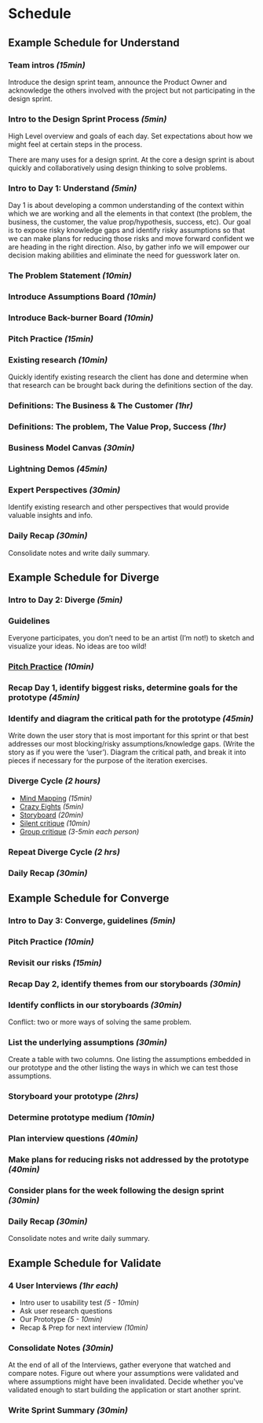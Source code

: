 # Schedule

## Example Schedule for Understand

### Team intros *(15min)*

Introduce the design sprint team, announce the Product Owner and acknowledge the
others involved with the project but not participating in the design sprint.

### Intro to the Design Sprint Process *(5min)*

High Level overview and goals of each day. Set expectations about how we might
feel at certain steps in the process.

There are many uses for a design sprint. At the core a design sprint is about
quickly and collaboratively using design thinking to solve problems.

### Intro to Day 1: Understand *(5min)*

Day 1 is about developing a common understanding of the context within which we
are working and all the elements in that context (the problem, the business, the
customer, the value prop/hypothesis, success, etc). Our goal is to expose risky
knowledge gaps and identify risky assumptions so that we can make plans for
reducing those risks and move forward confident we are heading in the right
direction. Also, by gather info we will empower our decision making abilities
and eliminate the need for guesswork later on.

### The Problem Statement *(10min)*

### Introduce Assumptions Board *(10min)*

### Introduce Back-burner Board *(10min)*

### Pitch Practice *(15min)*

### Existing research *(10min)*

Quickly identify existing research the client has done and determine when that
research can be brought back during the definitions section of the day.

### Definitions: The Business & The Customer *(1hr)*

### Definitions: The problem, The Value Prop, Success *(1hr)*

### Business Model Canvas *(30min)*

### Lightning Demos *(45min)*

### Expert Perspectives *(30min)*

Identify existing research and other perspectives that would provide valuable
insights and info.

### Daily Recap *(30min)*

Consolidate notes and write daily summary.

## Example Schedule for Diverge

### Intro to Day 2: Diverge *(5min)*

### Guidelines

Everyone participates, you don’t need to be an artist (I’m not!) to sketch and
visualize your ideas. No ideas are too wild!

### [Pitch Practice](exercises/pitch-practice.md) *(10min)*

### Recap Day 1, identify biggest risks, determine goals for the prototype *(45min)*

### Identify and diagram the critical path for the prototype *(45min)*

Write down the user story that is most important for this sprint or that best
addresses our most blocking/risky assumptions/knowledge gaps. (Write the story
    as if you were the ‘user’). Diagram the critical path, and break it into pieces
if necessary for the purpose of the iteration exercises.

### Diverge Cycle *(2 hours)*

* [Mind Mapping](exercises/mind-mapping.md) *(15min)*
* [Crazy Eights](exercises/crazy-eights.md) *(5min)*
* [Storyboard](exercises/storyboards.md) *(20min)*
* [Silent critique](exercises/silent-critique.md) *(10min)*
* [Group critique](exercises/group-critique.md) *(3-5min each person)*

### Repeat Diverge Cycle *(2 hrs)*

### Daily Recap *(30min)*

## Example Schedule for Converge

### Intro to Day 3: Converge, guidelines *(5min)*

### Pitch Practice *(10min)*

### Revisit our risks *(15min)*

### Recap Day 2, identify themes from our storyboards *(30min)*

### Identify conflicts in our storyboards *(30min)*

Conflict: two or more ways of solving the same problem.

### List the underlying assumptions *(30min)*

Create a table with two columns. One listing the assumptions embedded in our
prototype and the other listing the ways in which we can test those assumptions.

### Storyboard your prototype *(2hrs)*

### Determine prototype medium *(10min)*

### Plan interview questions *(40min)*

### Make plans for reducing risks not addressed by the prototype *(40min)*

### Consider plans for the week following the design sprint *(30min)*

### Daily Recap *(30min)*

Consolidate notes and write daily summary.

## Example Schedule for Validate

### 4 User Interviews *(1hr each)*

* Intro user to usability test *(5 - 10min)*
* Ask user research questions
* Our Prototype *(5 - 10min)*
* Recap & Prep for next interview *(10min)*

### Consolidate Notes *(30min)*

At the end of all of the Interviews, gather everyone that watched and compare
notes. Figure out where your assumptions were validated and where assumptions
might have been invalidated. Decide whether you've validated enough to start
building the application or start another sprint.

### Write Sprint Summary *(30min)*


